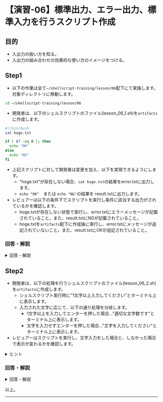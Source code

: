 # 【演習-06】標準出力、エラー出力、標準入力を行うスクリプト作成

## 目的

- 入出力の扱い方を知る。
- 入出力の組み合わせの効果的な使い方のイメージをつける。

## Step1

- 以下の作業は全て`~/shellscript-training/lesson/06`配下にて実施します。対象ディレクトリに移動します。

```bash
cd ~/shellscript-training/lesson/06
```

- 開発者は、以下のシェルスクリプトのファイル(lesson_06_1.sh)を`artifacts`に作成します。  

``` sh
#!/bin/bash
cat hoge.txt

if [ $? -eq 0 ]; then
  echo "OK"
else
  echo "NG"
fi
```

- 上記スクリプトに対して開発者は変更を加え、以下を実現できるようにします。
  - "hoge.txt"が存在しない場合、`cat hoge.txt`の結果をerror.txtに出力します。
  - `echo "OK"`　または `echo "NG"`の結果を result.txtに出力します。
- レビュアーは以下の条件下でスクリプトを実行し条件に該当する出力がされているかを確認します。
    - hoge.txtが存在しない状態で実行し、error.txtにエラーメッセージが記載されていること。また、result.txtにNGが記載されていること。
    - hoge.txtを`artifacts`配下に作成後に実行し、error.txtにメッセージが追記されていないこと。また、result.txtにOKが追記されていること。

### 回答・解説

<details>
<summary>回答・解説</summary>
<div>

- 以下の内容でlesson_06_1.shを作成します。

```bash
#!/bin/bash
DIRECTORY=~/shellscript-training/lesson/06/artifacts
cat ${DIRECTORY}/hoge.txt 2>> ${DIRECTORY}/error.txt

if [ $? -eq 0 ]; then
  echo "OK" >> ${DIRECTORY}/result.txt
else
  echo "NG" >> ${DIRECTORY}/result.txt
fi
```

- `2>>　ファイル名`　…　標準エラー出力。エラー情報をファイルに追記型で出力します。
- `>>　ファイル名`　…　標準出力。コマンドの実行結果などをファイルに追記型で出力します。
- `>>`の部分を`>`にすると都度新規書き込みになるため、前回までの記載内容がリセットされた上で出力されます。

</div>
</details>

## Step2

- 開発者は、以下の処理を行うシェルスクリプトのファイル(lesson_06_2.sh)を`artifacts`に作成します。  
  - シェルスクリプト実行時に"1文字以上入力してください"とターミナル上に表示します。
  - 入力された文字に応じて、以下の通り処理を分岐します。
    - 1文字以上を入力してエンターを押した場合…"適切な文字数です"とターミナル上に表示します。
    - 文字を入力せずエンターを押した場合…"文字を入力してください"とターミナル上に表示します。
- レビュアーはスクリプトを実行し、文字入力をした場合と、しなかった場合で表示が変わるかを確認します。

<details>
<summary>ヒント</summary>
<div>

- 標準入力の受信には`read`コマンドを利用します。
- 文字数の判定を行うには、`-z 文字列`または`-n 文字列`を使用します。

</div>
</details>

### 回答・解説

<details>
<summary>回答・解説</summary>
<div>

- 以下の内容でlesson_06_2.shを作成します。

```bash
#!/bin/bash
echo "1文字以上入力してください"
read input

if [ -z $input  ] ; then
  echo "文字を入力してください"
else
  echo "適切な文字数です"
fi
```

- `read`… 標準入力から受け取った内容を変数にいれるコマンド。ここでは入力された値を変数`input`に格納しています。
- `[ -z $input  ]` …　文字列の判定を行う条件。指定した変数の文字列の長さがゼロであれば真を返します。なお、`-n 文字列`を使っても構いません。その場合、文字列の長さがゼロでないなら真を返すため、ifとelseの処理の中身が逆になることに注意してください。

</div>
</details>

以上。

---

